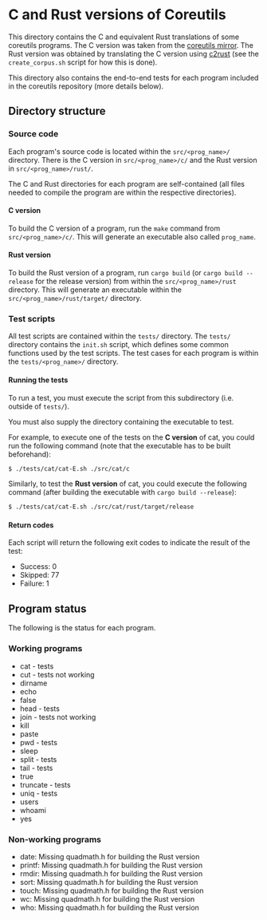# C and Rust versions of Coreutils

This directory contains the C and equivalent Rust translations of some coreutils
programs. The C version was taken from the
[coreutils mirror](https://github.com/coreutils/coreutils). The Rust version was
obtained by translating the C version using
[c2rust](https://www.google.com/search?client=firefox-b-1-d&q=c2rust) (see
the `create_corpus.sh` script for how this is done).

This directory also contains the end-to-end tests for each program included
in the coreutils repository (more details below).

## Directory structure

### Source code

Each program's source code is located within the `src/<prog_name>/` directory.
There is the C version in `src/<prog_name>/c/` and the Rust version in
`src/<prog_name>/rust/`.

The C and Rust directories for each program are self-contained (all files
needed to compile the program are within the respective directories).

#### C version

To build the C version of a program, run the `make` command from
`src/<prog_name>/c/`. This will generate an executable also called
`prog_name`.

#### Rust version

To build the Rust version of a program, run `cargo build` (or
`cargo build --release` for the release version) from within the
`src/<prog_name>/rust` directory. This will generate an executable within the
`src/<prog_name>/rust/target/` directory.

### Test scripts

All test scripts are contained within the `tests/` directory. The `tests/`
directory contains the `init.sh` script, which defines some common functions
used by the test scripts. The test cases for each program is within the
`tests/<prog_name>/` directory.

#### Running the tests

To run a test, you must execute the script from this subdirectory (i.e. outside
of `tests/`).

You must also supply the directory containing the executable to test.

For example, to execute one of the tests on the **C version** of cat, you could
run the following command (note that the executable has to be built beforehand):

```sh
$ ./tests/cat/cat-E.sh ./src/cat/c
```

Similarly, to test the **Rust version** of cat, you could execute the following
command (after building the executable with `cargo build --release`):

```sh
$ ./tests/cat/cat-E.sh ./src/cat/rust/target/release
```

#### Return codes

Each script will return the following exit codes to indicate the result of the
test:

* Success: 0
* Skipped: 77
* Failure: 1

## Program status

The following is the status for each program.

### Working programs
* cat - tests
* cut - tests not working
* dirname
* echo
* false
* head - tests
* join - tests not working
* kill
* paste
* pwd - tests
* sleep
* split - tests
* tail - tests
* true
* truncate - tests
* uniq - tests
* users
* whoami
* yes

### Non-working programs
* date: Missing quadmath.h for building the Rust version
* printf: Missing quadmath.h for building the Rust version
* rmdir: Missing quadmath.h for building the Rust version
* sort: Missing quadmath.h for building the Rust version
* touch: Missing quadmath.h for building the Rust version
* wc: Missing quadmath.h for building the Rust version
* who: Missing quadmath.h for building the Rust version
